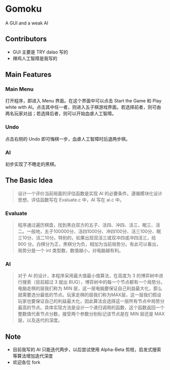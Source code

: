 Gomoku
==========
A GUI and a weak AI
## Contributors
* GUI 主要是 TRY dalao 写的
* 辣鸡人工智障是我写的
## Main Features
### Main Menu
打开程序，即进入 Menu 界面。在这个界面中可以点击 Start the Game 和 Play white with AI。点击其中任一者，则进入五子棋游戏界面。若选择前者，则可由两名玩家对战；若选择后者，则可以开始血虐人工智障。
### Undo
点击右侧的 Undo 即可悔棋一步，血虐人工智障时后退两步棋。
### AI
初步实现了不瞎走的黑棋。
## The Basic Idea
>设计一个评价当前局面的评估函数是实现 AI 的必要条件。遵循模块化设计思想，评估函数写在 Evaluate.c 中，AI 写在 ai.c 中。
### Evaluate
>程序通过遍历棋盘，找到黑白双方的五子、活四、冲四、活三、眠三、活二。一般地，五子100000分、活四1000分、冲四100分、活三100分、眠三10分、活二10分。特别的，如果出现双活三或双冲四或冲四活三，给 900 分。白棋分为正，黑棋分为负，相加为当前局势分。有此可以看出，局势分是一个 int 类型数，数值越小，对电脑越有利。
### AI
>对于 AI 的设计，本程序采用最大值最小值算法，在高度为 3 的博弈树中进行搜索（目前超过 3 就出 BUG），博弈树中的每一个节点都有一个局势分。电脑走棋的层我们称为 MIN 层，这一层电脑要保证自己利益最大化，那么就需要选分最低的节点。玩家走棋的层我们称为MAX层，这一层我们假设玩家也要保证自己的利益最大化，因此算法会选择这一层所有节点中局势分最高的节点。具体实现方法是设计一个递归调用的函数，这个函数返回一个整数值代表节点分数，接受两个参数分别标记该节点是在 MIN 层还是 MAX 层，以及迭代的深度。

## Note
* 目前我写的 AI 只能迭代两步，以后尝试使用 Alpha-Beta 剪枝，启发式搜索等算法增加迭代深度
* 欢迎各位 fork
